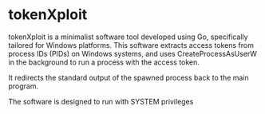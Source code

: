 # tokenXploit

tokenXploit is a minimalist software tool developed using Go, specifically tailored for Windows platforms. This software extracts access tokens from process IDs (PIDs) on Windows systems, and uses CreateProcessAsUserW in the background to run a process with the access token.

It redirects the standard output of the spawned process back to the main program.

The software is designed to run with SYSTEM privileges
